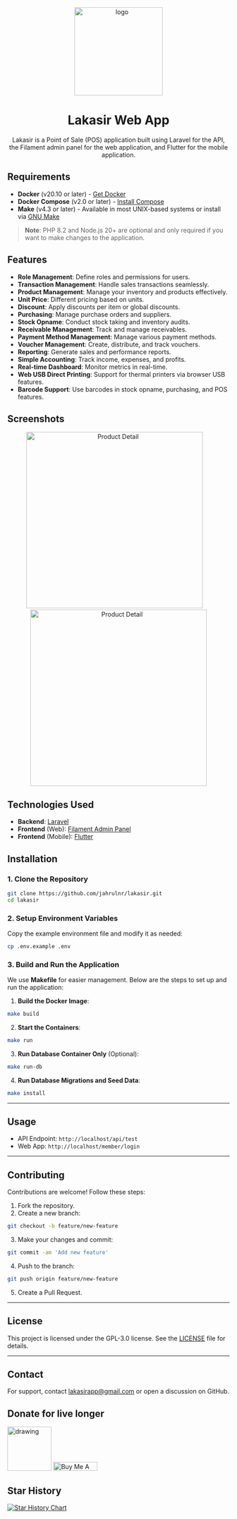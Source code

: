<div align="center">

  <img src="https://lakasir.com/assets/logo/image.png" alt="logo" width="200" height="auto" />
  <h1>Lakasir Web App</h1>

  <p> Lakasir is a Point of Sale (POS) application built using Laravel for the API, the Filament admin panel for the web application, and Flutter for the mobile application. </p>
  
</div>

## Requirements
- **Docker** (v20.10 or later) - [Get Docker](https://docs.docker.com/get-docker/)
- **Docker Compose** (v2.0 or later) - [Install Compose](https://docs.docker.com/compose/install/)
- **Make** (v4.3 or later) - Available in most UNIX-based systems or install via [GNU Make](https://www.gnu.org/software/make/)

> **Note**: PHP 8.2 and Node.js 20+ are optional and only required if you want to make changes to the application.


## Features
- **Role Management**: Define roles and permissions for users.
- **Transaction Management**: Handle sales transactions seamlessly.
- **Product Management**: Manage your inventory and products effectively.
- **Unit Price**: Different pricing based on units.
- **Discount**: Apply discounts per item or global discounts.
- **Purchasing**: Manage purchase orders and suppliers.
- **Stock Opname**: Conduct stock taking and inventory audits.
- **Receivable Management**: Track and manage receivables.
- **Payment Method Management**: Manage various payment methods.
- **Voucher Management**: Create, distribute, and track vouchers.
- **Reporting**: Generate sales and performance reports.
- **Simple Accounting**: Track income, expenses, and profits.
- **Real-time Dashboard**: Monitor metrics in real-time.
- **Web USB Direct Printing**: Support for thermal printers via browser USB features.
- **Barcode Support**: Use barcodes in stock opname, purchasing, and POS features.

## Screenshots

<div style="display:inline-block" align="center">
  <img src="./readme/Screenshot/cashier-menu.png" alt="Product Detail" width="400" />
  &emsp;
  <img src="./readme/Screenshot/product-detail.png" alt="Product Detail" width="400"/>  
</div>
<!-- ![Lakasir Screenshot](./readme/Screenshot/product-detail.png) -->

## Technologies Used
* **Backend**: [Laravel](https://laravel.com)
* **Frontend** (Web): [Filament Admin Panel](https://filamentphp.com)
* **Frontend** (Mobile): [Flutter](https://flutter.github.io)

## Installation

### 1. Clone the Repository
```bash
git clone https://github.com/jahrulnr/lakasir.git
cd lakasir
```

### 2. Setup Environment Variables
Copy the example environment file and modify it as needed:
```bash
cp .env.example .env
```

### 3. Build and Run the Application
We use **Makefile** for easier management. Below are the steps to set up and run the application:

1. **Build the Docker Image**:
```bash
make build
```

2. **Start the Containers**:
```bash
make run
```

3. **Run Database Container Only** (Optional):
```bash
make run-db
```

4. **Run Database Migrations and Seed Data**:
```bash
make install
```

---

## Usage

- API Endpoint: `http://localhost/api/test`
- Web App: `http://localhost/member/login`

---

## Contributing

Contributions are welcome! Follow these steps:
1. Fork the repository.
2. Create a new branch:
```bash
git checkout -b feature/new-feature
```
3. Make your changes and commit:
```bash
git commit -am 'Add new feature'
```
4. Push to the branch:
```bash
git push origin feature/new-feature
```
5. Create a Pull Request.

---

## License

This project is licensed under the GPL-3.0 license. See the [LICENSE](LICENSE) file for details.

---

## Contact

For support, contact lakasirapp@gmail.com or open a discussion on GitHub.



## Donate for live longer

[<img src="https://trakteer.id/images/v2/trakteer-logo.png" alt="drawing" width="100"/>](https://trakteer.id/sheenazien8/tip?quantity=1)
<a href="https://www.buymeacoffee.com/sheenazien8" target="_blank"><img src="https://cdn.buymeacoffee.com/buttons/v2/default-green.png" alt="Buy Me A Coffee" style="height: 20px !important;width: 100px !important;" ></a>


## Star History

<a href="https://star-history.com/#lakasir/lakasir&Date">
 <picture>
   <source media="(prefers-color-scheme: dark)" srcset="https://api.star-history.com/svg?repos=lakasir/lakasir&type=Date&theme=dark" />
   <source media="(prefers-color-scheme: light)" srcset="https://api.star-history.com/svg?repos=lakasir/lakasir&type=Date" />
   <img alt="Star History Chart" src="https://api.star-history.com/svg?repos=lakasir/lakasir&type=Date" />
 </picture>
</a>
